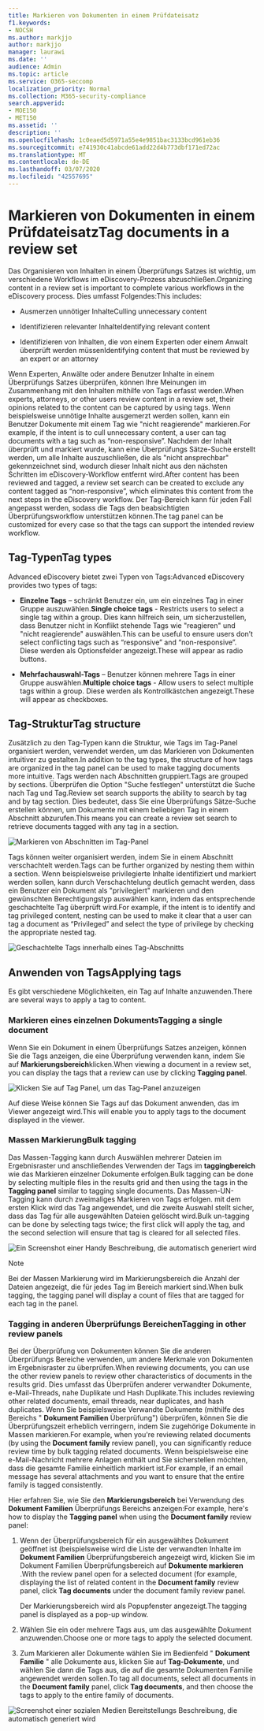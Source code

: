 ```yaml
---
title: Markieren von Dokumenten in einem Prüfdateisatz
f1.keywords:
- NOCSH
ms.author: markjjo
author: markjjo
manager: laurawi
ms.date: ''
audience: Admin
ms.topic: article
ms.service: O365-seccomp
localization_priority: Normal
ms.collection: M365-security-compliance
search.appverid:
- MOE150
- MET150
ms.assetid: ''
description: ''
ms.openlocfilehash: 1c0eaed5d5971a55e4e9851bac3133bcd961eb36
ms.sourcegitcommit: e741930c41abcde61add22d4b773dbf171ed72ac
ms.translationtype: MT
ms.contentlocale: de-DE
ms.lasthandoff: 03/07/2020
ms.locfileid: "42557695"
---
```

# <a name="tag-documents-in-a-review-set"></a><span data-ttu-id="8ce29-102">Markieren von Dokumenten in einem Prüfdateisatz</span><span class="sxs-lookup"><span data-stu-id="8ce29-102">Tag documents in a review set</span></span>

<span data-ttu-id="8ce29-103">Das Organisieren von Inhalten in einem Überprüfungs Satzes ist wichtig, um verschiedene Workflows im eDiscovery-Prozess abzuschließen.</span><span class="sxs-lookup"><span data-stu-id="8ce29-103">Organizing content in a review set is important to complete various workflows in the eDiscovery process.</span></span> <span data-ttu-id="8ce29-104">Dies umfasst Folgendes:</span><span class="sxs-lookup"><span data-stu-id="8ce29-104">This includes:</span></span>

- <span data-ttu-id="8ce29-105">Ausmerzen unnötiger Inhalte</span><span class="sxs-lookup"><span data-stu-id="8ce29-105">Culling unnecessary content</span></span>

- <span data-ttu-id="8ce29-106">Identifizieren relevanter Inhalte</span><span class="sxs-lookup"><span data-stu-id="8ce29-106">Identifying relevant content</span></span>
 
- <span data-ttu-id="8ce29-107">Identifizieren von Inhalten, die von einem Experten oder einem Anwalt überprüft werden müssen</span><span class="sxs-lookup"><span data-stu-id="8ce29-107">Identifying content that must be reviewed by an expert or an attorney</span></span>

<span data-ttu-id="8ce29-108">Wenn Experten, Anwälte oder andere Benutzer Inhalte in einem Überprüfungs Satzes überprüfen, können Ihre Meinungen im Zusammenhang mit den Inhalten mithilfe von Tags erfasst werden.</span><span class="sxs-lookup"><span data-stu-id="8ce29-108">When experts, attorneys, or other users review content in a review set, their opinions related to the content can be captured by using tags.</span></span> <span data-ttu-id="8ce29-109">Wenn beispielsweise unnötige Inhalte ausgemerzt werden sollen, kann ein Benutzer Dokumente mit einem Tag wie "nicht reagierende" markieren.</span><span class="sxs-lookup"><span data-stu-id="8ce29-109">For example, if the intent is to cull unnecessary content, a user can tag documents with a tag such as “non-responsive”.</span></span> <span data-ttu-id="8ce29-110">Nachdem der Inhalt überprüft und markiert wurde, kann eine Überprüfungs Sätze-Suche erstellt werden, um alle Inhalte auszuschließen, die als "nicht ansprechbar" gekennzeichnet sind, wodurch dieser Inhalt nicht aus den nächsten Schritten im eDiscovery-Workflow entfernt wird.</span><span class="sxs-lookup"><span data-stu-id="8ce29-110">After content has been reviewed and tagged, a review set search can be created to exclude any content tagged as “non-responsive”, which eliminates this content from the next steps in the eDiscovery workflow.</span></span> <span data-ttu-id="8ce29-111">Der Tag-Bereich kann für jeden Fall angepasst werden, sodass die Tags den beabsichtigten Überprüfungsworkflow unterstützen können.</span><span class="sxs-lookup"><span data-stu-id="8ce29-111">The tag panel can be customized for every case so that the tags can support the intended review workflow.</span></span>

## <a name="tag-types"></a><span data-ttu-id="8ce29-112">Tag-Typen</span><span class="sxs-lookup"><span data-stu-id="8ce29-112">Tag types</span></span>

<span data-ttu-id="8ce29-113">Advanced eDiscovery bietet zwei Typen von Tags:</span><span class="sxs-lookup"><span data-stu-id="8ce29-113">Advanced eDiscovery provides two types of tags:</span></span>

- <span data-ttu-id="8ce29-114">**Einzelne Tags** – schränkt Benutzer ein, um ein einzelnes Tag in einer Gruppe auszuwählen.</span><span class="sxs-lookup"><span data-stu-id="8ce29-114">**Single choice tags** - Restricts users to select a single tag within a group.</span></span> <span data-ttu-id="8ce29-115">Dies kann hilfreich sein, um sicherzustellen, dass Benutzer nicht in Konflikt stehende Tags wie "reagieren" und "nicht reagierende" auswählen.</span><span class="sxs-lookup"><span data-stu-id="8ce29-115">This can be useful to ensure users don’t select conflicting tags such as “responsive” and “non-responsive”.</span></span> <span data-ttu-id="8ce29-116">Diese werden als Optionsfelder angezeigt.</span><span class="sxs-lookup"><span data-stu-id="8ce29-116">These will appear as radio buttons.</span></span>

- <span data-ttu-id="8ce29-117">**Mehrfachauswahl-Tags** – Benutzer können mehrere Tags in einer Gruppe auswählen.</span><span class="sxs-lookup"><span data-stu-id="8ce29-117">**Multiple choice tags** - Allow users to select multiple tags within a group.</span></span> <span data-ttu-id="8ce29-118">Diese werden als Kontrollkästchen angezeigt.</span><span class="sxs-lookup"><span data-stu-id="8ce29-118">These will appear as checkboxes.</span></span>

## <a name="tag-structure"></a><span data-ttu-id="8ce29-119">Tag-Struktur</span><span class="sxs-lookup"><span data-stu-id="8ce29-119">Tag structure</span></span>

<span data-ttu-id="8ce29-120">Zusätzlich zu den Tag-Typen kann die Struktur, wie Tags im Tag-Panel organisiert werden, verwendet werden, um das Markieren von Dokumenten intuitiver zu gestalten.</span><span class="sxs-lookup"><span data-stu-id="8ce29-120">In addition to the tag types, the structure of how tags are organized in the tag panel can be used to make tagging documents more intuitive.</span></span> <span data-ttu-id="8ce29-121">Tags werden nach Abschnitten gruppiert.</span><span class="sxs-lookup"><span data-stu-id="8ce29-121">Tags are grouped by sections.</span></span> <span data-ttu-id="8ce29-122">Überprüfen die Option "Suche festlegen" unterstützt die Suche nach Tag und Tag.</span><span class="sxs-lookup"><span data-stu-id="8ce29-122">Review set search supports the ability to search by tag and by tag section.</span></span> <span data-ttu-id="8ce29-123">Dies bedeutet, dass Sie eine Überprüfungs Sätze-Suche erstellen können, um Dokumente mit einem beliebigen Tag in einem Abschnitt abzurufen.</span><span class="sxs-lookup"><span data-stu-id="8ce29-123">This means you can create a review set search to retrieve documents tagged with any tag in a section.</span></span>

![Markieren von Abschnitten im Tag-Panel](../media/Tagtypes.png)

<span data-ttu-id="8ce29-125">Tags können weiter organisiert werden, indem Sie in einem Abschnitt verschachtelt werden.</span><span class="sxs-lookup"><span data-stu-id="8ce29-125">Tags can be further organized by nesting them within a section.</span></span> <span data-ttu-id="8ce29-126">Wenn beispielsweise privilegierte Inhalte identifiziert und markiert werden sollen, kann durch Verschachtelung deutlich gemacht werden, dass ein Benutzer ein Dokument als "privilegiert" markieren und den gewünschten Berechtigungstyp auswählen kann, indem das entsprechende geschachtelte Tag überprüft wird.</span><span class="sxs-lookup"><span data-stu-id="8ce29-126">For example, if the intent is to identify and tag privileged content, nesting can be used to make it clear that a user can tag a document as “Privileged” and select the type of privilege by checking the appropriate nested tag.</span></span>

![Geschachtelte Tags innerhalb eines Tag-Abschnitts](../media/Nestingtags.png)

## <a name="applying-tags"></a><span data-ttu-id="8ce29-128">Anwenden von Tags</span><span class="sxs-lookup"><span data-stu-id="8ce29-128">Applying tags</span></span>

<span data-ttu-id="8ce29-129">Es gibt verschiedene Möglichkeiten, ein Tag auf Inhalte anzuwenden.</span><span class="sxs-lookup"><span data-stu-id="8ce29-129">There are several ways to apply a tag to content.</span></span>

### <a name="tagging-a-single-document"></a><span data-ttu-id="8ce29-130">Markieren eines einzelnen Dokuments</span><span class="sxs-lookup"><span data-stu-id="8ce29-130">Tagging a single document</span></span>

<span data-ttu-id="8ce29-131">Wenn Sie ein Dokument in einem Überprüfungs Satzes anzeigen, können Sie die Tags anzeigen, die eine Überprüfung verwenden kann, indem Sie auf **Markierungsbereich**klicken.</span><span class="sxs-lookup"><span data-stu-id="8ce29-131">When viewing a document in a review set, you can display the tags that a review can use by clicking **Tagging panel**.</span></span>

![Klicken Sie auf Tag Panel, um das Tag-Panel anzuzeigen](../media/Singledoctag.png)

<span data-ttu-id="8ce29-133">Auf diese Weise können Sie Tags auf das Dokument anwenden, das im Viewer angezeigt wird.</span><span class="sxs-lookup"><span data-stu-id="8ce29-133">This will enable you to apply tags to the document displayed in the viewer.</span></span>

### <a name="bulk-tagging"></a><span data-ttu-id="8ce29-134">Massen Markierung</span><span class="sxs-lookup"><span data-stu-id="8ce29-134">Bulk tagging</span></span>

<span data-ttu-id="8ce29-135">Das Massen-Tagging kann durch Auswählen mehrerer Dateien im Ergebnisraster und anschließendes Verwenden der Tags im **taggingbereich** wie das Markieren einzelner Dokumente erfolgen.</span><span class="sxs-lookup"><span data-stu-id="8ce29-135">Bulk tagging can be done by selecting multiple files in the results grid and then using the tags in the **Tagging panel** similar to tagging single documents.</span></span> <span data-ttu-id="8ce29-136">Das Massen-UN-Tagging kann durch zweimaliges Markieren von Tags erfolgen. mit dem ersten Klick wird das Tag angewendet, und die zweite Auswahl stellt sicher, dass das Tag für alle ausgewählten Dateien gelöscht wird.</span><span class="sxs-lookup"><span data-stu-id="8ce29-136">Bulk un-tagging can be done by selecting tags twice; the first click will apply the tag, and the second selection will ensure that tag is cleared for all selected files.</span></span>

![Ein Screenshot einer Handy Beschreibung, die automatisch generiert wird](../media/Bulktag.png)

> [!NOTE]
> <span data-ttu-id="8ce29-138">Bei der Massen Markierung wird im Markierungsbereich die Anzahl der Dateien angezeigt, die für jedes Tag im Bereich markiert sind.</span><span class="sxs-lookup"><span data-stu-id="8ce29-138">When bulk tagging, the tagging panel will display a count of files that are tagged for each tag in the panel.</span></span>

### <a name="tagging-in-other-review-panels"></a><span data-ttu-id="8ce29-139">Tagging in anderen Überprüfungs Bereichen</span><span class="sxs-lookup"><span data-stu-id="8ce29-139">Tagging in other review panels</span></span>

<span data-ttu-id="8ce29-140">Bei der Überprüfung von Dokumenten können Sie die anderen Überprüfungs Bereiche verwenden, um andere Merkmale von Dokumenten im Ergebnisraster zu überprüfen.</span><span class="sxs-lookup"><span data-stu-id="8ce29-140">When reviewing documents, you can use the other review panels to review other characteristics of documents in the results grid.</span></span> <span data-ttu-id="8ce29-141">Dies umfasst das Überprüfen anderer verwandter Dokumente, e-Mail-Threads, nahe Duplikate und Hash Duplikate.</span><span class="sxs-lookup"><span data-stu-id="8ce29-141">This includes reviewing other related documents, email threads, near duplicates, and hash duplicates.</span></span> <span data-ttu-id="8ce29-142">Wenn Sie beispielsweise Verwandte Dokumente (mithilfe des Bereichs " **Dokument Familien** Überprüfung") überprüfen, können Sie die Überprüfungszeit erheblich verringern, indem Sie zugehörige Dokumente in Massen markieren.</span><span class="sxs-lookup"><span data-stu-id="8ce29-142">For example, when you're reviewing related documents (by using the **Document family** review panel), you can significantly reduce review time by bulk tagging related documents.</span></span> <span data-ttu-id="8ce29-143">Wenn beispielsweise eine e-Mail-Nachricht mehrere Anlagen enthält und Sie sicherstellen möchten, dass die gesamte Familie einheitlich markiert ist.</span><span class="sxs-lookup"><span data-stu-id="8ce29-143">For example, if an email message has several attachments and you want to ensure that the entire family is tagged consistently.</span></span>

<span data-ttu-id="8ce29-144">Hier erfahren Sie, wie Sie den **Markierungsbereich** bei Verwendung des **Dokument Familien** Überprüfungs Bereichs anzeigen:</span><span class="sxs-lookup"><span data-stu-id="8ce29-144">For example, here's how to display the **Tagging panel** when using the **Document family** review panel:</span></span>

1. <span data-ttu-id="8ce29-145">Wenn der Überprüfungsbereich für ein ausgewähltes Dokument geöffnet ist (beispielsweise wird die Liste der verwandten Inhalte im **Dokument Familien** Überprüfungsbereich angezeigt wird, klicken Sie im Dokument Familien Überprüfungsbereich auf **Dokumente markieren** .</span><span class="sxs-lookup"><span data-stu-id="8ce29-145">With the review panel open for a selected document (for example, displaying the list of related content in the **Document family** review panel, click **Tag documents** under the document family review panel.</span></span>

   <span data-ttu-id="8ce29-146">Der Markierungsbereich wird als Popupfenster angezeigt.</span><span class="sxs-lookup"><span data-stu-id="8ce29-146">The tagging panel is displayed as a pop-up window.</span></span>

2. <span data-ttu-id="8ce29-147">Wählen Sie ein oder mehrere Tags aus, um das ausgewählte Dokument anzuwenden.</span><span class="sxs-lookup"><span data-stu-id="8ce29-147">Choose one or more tags to apply the selected document.</span></span> 

3. <span data-ttu-id="8ce29-148">Zum Markieren aller Dokumente wählen Sie im Bedienfeld " **Dokument Familie** " alle Dokumente aus, klicken Sie auf **Tag-Dokumente**, und wählen Sie dann die Tags aus, die auf die gesamte Dokumenten Familie angewendet werden sollen.</span><span class="sxs-lookup"><span data-stu-id="8ce29-148">To tag all documents, select all documents in the **Document family** panel, click **Tag documents**, and then choose the tags to apply to the entire family of documents.</span></span>

![Screenshot einer sozialen Medien Bereitstellungs Beschreibung, die automatisch generiert wird](../media/Relatedtag.png)
